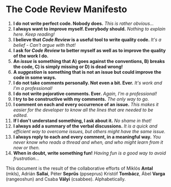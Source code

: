 # The Code Review Manifesto

1. **I do not write perfect code. Nobody does.** _This is rather obvious..._
2. **I always want to improve myself. Everybody should.** _Nothing to explain here. Keep reading!_
3. **I believe that _Code Review_ is a useful tool to write quality code.** _It's a belief - Can't argue with that!_
4. **I ask for _Code Review_ to better myself as well as to improve the quality of the work I do.**
5. **An _issue_ is something that A) goes against the conventions, B) breaks the code, C) is simply missing or D) is dead wrong!**
6. **A _suggestion_ is something that is not an issue but could improve the code in some ways.**
7. **I do not take comments personally. Not even a bit. Ever.** _It's work and I'm a professional!_
8. **I do not write pejorative comments. Ever.** _Again, I'm a professional!_
9. **I try to be constructive with my comments.** _The only way to go._
10. **I comment on each and every occurrence of an issue.** _This makes it easier for the developer to know all the lines that are needed to be edited._
11. **If I don't understand something, I ask about it.** _No shame in that!_
12. **I always add a summary of the verbal discussions.** _It is a quick and efficient way to overcome issues, but others might have the same issue._
13. **I always reply to each and every comment, in a meaningful way.** _You never know who reads a thread and when, and who might learn from it now or then._
14. **When in doubt, write something fun!** _Having fun is a good way to avoid frustration..._

This document is the result of the collaborative efforts of Miklós **Antal** (mkls), Adrián **Sallai**, Péter **Seprűs** (ppseprus) Kristóf **Tombácz**, Ábel **Varga** (rangeoshun) and Csaba **Vályi** (csabbee). Alphabetically.